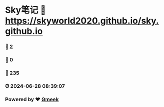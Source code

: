 # Sky笔记 :link: https://skyworld2020.github.io/sky.github.io 
### :page_facing_up: [2](https://skyworld2020.github.io/sky.github.io/tag.html) 
### :speech_balloon: 0 
### :hibiscus: 235 
### :alarm_clock: 2024-06-28 08:39:07 
### Powered by :heart: [Gmeek](https://github.com/Meekdai/Gmeek)
